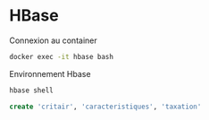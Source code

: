 # HBase
Connexion au container
```bash
docker exec -it hbase bash
```

Environnement Hbase
```bash
hbase shell
```

```SQL
create 'critair', 'caracteristiques', 'taxation'
```